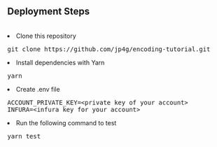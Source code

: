 <h2>Deployment Steps</h2>
</br>
<li>Clone this repository
<pre>git clone https://github.com/jp4g/encoding-tutorial.git</pre>
</li>
<li>Install dependencies with Yarn
<pre>yarn</pre>
</li>
<li>Create .env file
<pre>ACCOUNT_PRIVATE_KEY=&lt;private key of your account&gt;
INFURA=&lt;infura key for your account&gt;
</li>
<li>Run the following command to test
<pre>yarn test</pre>
</li>
